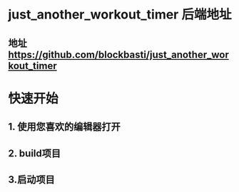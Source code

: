
# just_another_workout_timer 后端地址
## 地址 https://github.com/blockbasti/just_another_workout_timer

# 快速开始
## 1. 使用您喜欢的编辑器打开 
## 2. build项目
## 3.启动项目